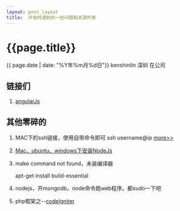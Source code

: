 ```yaml
---
layout: post_layout
title:  开发时遇到的一些问题和资源列表
---
```


# {{page.title}}
<div class="post-date">{{ page.date | date: "%Y年%m月%d日"}} kenshinlin 深圳 在公司</div>

## 链接们
1. [angularJs](http://www.angularjs.cn/)

## 其他零碎的
1. MAC下的ssh链接，使用自带命令即可 ssh username@ip [more>>](http://bigc.at/common-ssh-commands.orz)

2. [Mac、ubuntu、windows下安装NodeJs](http://howtonode.org/how-to-install-nodejs)

3. make command not found，未装编译器

    apt-get  install  build-essential
    
4. nodejs，开mongodb，node命令跑web程序。都sudo一下吧
5. php框架之--[codeIgniter](http://yuguo.us/weblog/a-introduction-to-codeigniter/)


